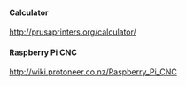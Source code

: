 #### Calculator
http://prusaprinters.org/calculator/

#### Raspberry Pi CNC
http://wiki.protoneer.co.nz/Raspberry_Pi_CNC